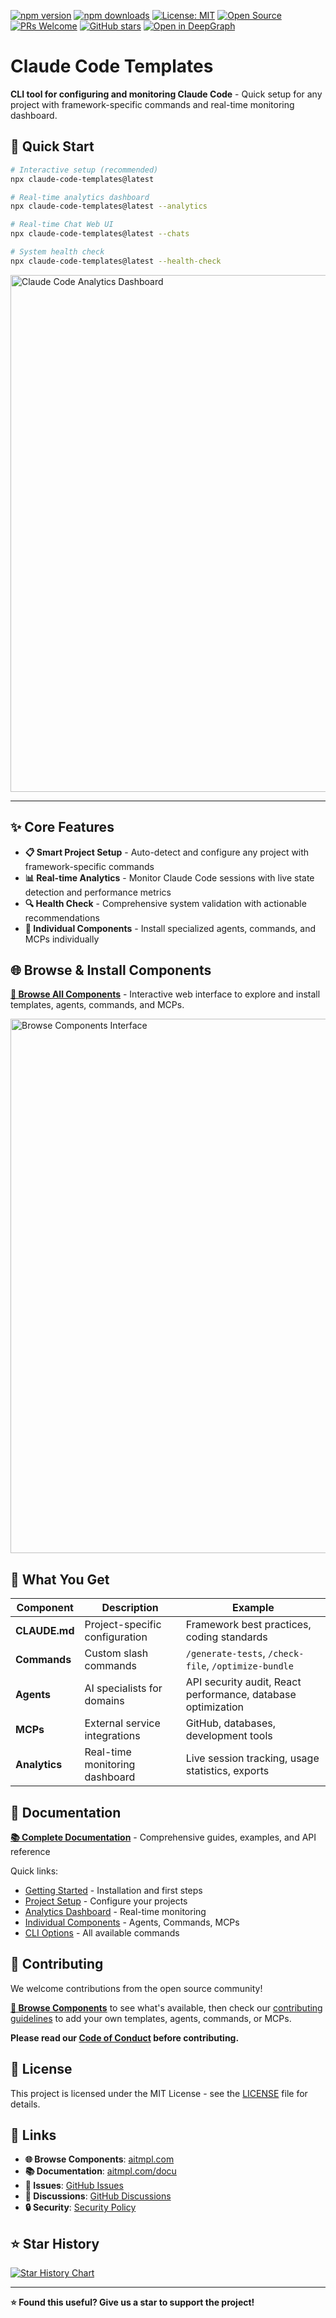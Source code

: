 [![npm version](https://img.shields.io/npm/v/claude-code-templates.svg)](https://www.npmjs.com/package/claude-code-templates)
[![npm downloads](https://img.shields.io/npm/dt/claude-code-templates.svg)](https://www.npmjs.com/package/claude-code-templates)
[![License: MIT](https://img.shields.io/badge/License-MIT-yellow.svg)](https://opensource.org/licenses/MIT)
[![Open Source](https://badges.frapsoft.com/os/v1/open-source.svg?v=103)](https://opensource.org/)
[![PRs Welcome](https://img.shields.io/badge/PRs-welcome-brightgreen.svg)](CONTRIBUTING.md)
[![GitHub stars](https://img.shields.io/github/stars/davila7/claude-code-templates.svg?style=social&label=Star)](https://github.com/davila7/claude-code-templates)
[![Open in DeepGraph](https://img.shields.io/badge/%E2%9C%A8%20Open%20in-DeepGraph-a465f7?style=flat)](https://www.deepgraph.co/davila7/claude-code-templates)

# Claude Code Templates

**CLI tool for configuring and monitoring Claude Code** - Quick setup for any project with framework-specific commands and real-time monitoring dashboard.

## 🚀 Quick Start

```bash
# Interactive setup (recommended)
npx claude-code-templates@latest

# Real-time analytics dashboard  
npx claude-code-templates@latest --analytics

# Real-time Chat Web UI
npx claude-code-templates@latest --chats

# System health check
npx claude-code-templates@latest --health-check
```

<img width="1279" height="827" alt="Claude Code Analytics Dashboard" src="https://github.com/user-attachments/assets/02cbe18b-21ed-4b8f-83e9-da86b4fcd95b" />

---

## ✨ Core Features

- **📋 Smart Project Setup** - Auto-detect and configure any project with framework-specific commands
- **📊 Real-time Analytics** - Monitor Claude Code sessions with live state detection and performance metrics  
- **🔍 Health Check** - Comprehensive system validation with actionable recommendations
- **🧩 Individual Components** - Install specialized agents, commands, and MCPs individually

## 🌐 Browse & Install Components

**[🎯 Browse All Components](https://aitmpl.com)** - Interactive web interface to explore and install templates, agents, commands, and MCPs.

<img width="1155" height="855" alt="Browse Components Interface" src="https://github.com/user-attachments/assets/72b89472-890f-40a1-b89f-28441e6a8ce4" />

## 🎯 What You Get

| Component | Description | Example |
|-----------|-------------|---------|
| **CLAUDE.md** | Project-specific configuration | Framework best practices, coding standards |
| **Commands** | Custom slash commands | `/generate-tests`, `/check-file`, `/optimize-bundle` |
| **Agents** | AI specialists for domains | API security audit, React performance, database optimization |
| **MCPs** | External service integrations | GitHub, databases, development tools |
| **Analytics** | Real-time monitoring dashboard | Live session tracking, usage statistics, exports |

## 📖 Documentation

**[📚 Complete Documentation](https://aitmpl.com/docu/)** - Comprehensive guides, examples, and API reference

Quick links:
- [Getting Started](https://aitmpl.com/docu/docs/intro) - Installation and first steps
- [Project Setup](https://aitmpl.com/docu/docs/project-setup/interactive-setup) - Configure your projects
- [Analytics Dashboard](https://aitmpl.com/docu/docs/analytics/overview) - Real-time monitoring
- [Individual Components](https://aitmpl.com/docu/docs/components/overview) - Agents, Commands, MCPs
- [CLI Options](https://aitmpl.com/docu/docs/cli-options) - All available commands

## 🤝 Contributing

We welcome contributions from the open source community! 

**[🎯 Browse Components](https://aitmpl.com)** to see what's available, then check our [contributing guidelines](CONTRIBUTING.md) to add your own templates, agents, commands, or MCPs.

**Please read our [Code of Conduct](CODE_OF_CONDUCT.md) before contributing.**

## 📄 License

This project is licensed under the MIT License - see the [LICENSE](LICENSE) file for details.

## 🔗 Links

- **🌐 Browse Components**: [aitmpl.com](https://aitmpl.com)
- **📚 Documentation**: [aitmpl.com/docu](https://aitmpl.com/docu)
- **🐛 Issues**: [GitHub Issues](https://github.com/davila7/claude-code-templates/issues)
- **💬 Discussions**: [GitHub Discussions](https://github.com/davila7/claude-code-templates/discussions)
- **🔒 Security**: [Security Policy](SECURITY.md)

## ⭐ Star History

<a href="https://star-history.com/#davila7/claude-code-templates&Date">
  <picture>
    <source media="(prefers-color-scheme: dark)" srcset="https://api.star-history.com/svg?repos=davila7/claude-code-templates&type=Date&theme=dark" />
    <source media="(prefers-color-scheme: light)" srcset="https://api.star-history.com/svg?repos=davila7/claude-code-templates&type=Date" />
    <img alt="Star History Chart" src="https://api.star-history.com/svg?repos=davila7/claude-code-templates&type=Date" />
  </picture>
</a>

---

**⭐ Found this useful? Give us a star to support the project!**